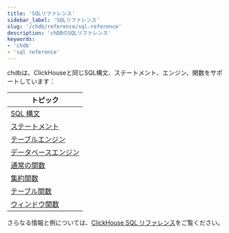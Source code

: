 ```yaml
---
title: 'SQLリファレンス'
sidebar_label: 'SQLリファレンス'
slug: '/chdb/reference/sql-reference'
description: 'chDBのSQLリファレンス'
keywords:
- 'chdb'
- 'sql reference'
---
```




chdbは、ClickHouseと同じSQL構文、ステートメント、エンジン、関数をサポートしています：

| トピック                      |
|----------------------------|
| [SQL 構文](/sql-reference/syntax)          |
| [ステートメント](/sql-reference/statements)          |
| [テーブルエンジン](/engines/table-engines)       |
| [データベースエンジン](/engines/database-engines)    |
| [通常の関数](/sql-reference/functions)   |
| [集約関数](/sql-reference/aggregate-functions) |
| [テーブル関数](/sql-reference/table-functions)     | 
| [ウィンドウ関数](/sql-reference/window-functions)    |

さらなる情報と例については、[ClickHouse SQL リファレンス](/sql-reference)をご覧ください。

